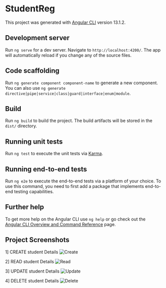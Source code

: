 # StudentReg

This project was generated with [Angular CLI](https://github.com/angular/angular-cli) version 13.1.2.

## Development server

Run `ng serve` for a dev server. Navigate to `http://localhost:4200/`. The app will automatically reload if you change any of the source files.

## Code scaffolding

Run `ng generate component component-name` to generate a new component. You can also use `ng generate directive|pipe|service|class|guard|interface|enum|module`.

## Build

Run `ng build` to build the project. The build artifacts will be stored in the `dist/` directory.

## Running unit tests

Run `ng test` to execute the unit tests via [Karma](https://karma-runner.github.io).

## Running end-to-end tests

Run `ng e2e` to execute the end-to-end tests via a platform of your choice. To use this command, you need to first add a package that implements end-to-end testing capabilities.

## Further help

To get more help on the Angular CLI use `ng help` or go check out the [Angular CLI Overview and Command Reference](https://angular.io/cli) page.


## Project Screenshots

1] CREATE student Details
![Create](https://user-images.githubusercontent.com/64656198/217626527-ff466e26-6b92-4181-b88f-85990c49d4ab.png)

2] READ student Details
![Read](https://user-images.githubusercontent.com/64656198/217628391-fc0fc917-e982-4ac2-b87b-a3f209621bf4.png)

3] UPDATE student Details
![Update](https://user-images.githubusercontent.com/64656198/217628978-167c235a-458b-4709-a662-b9b2b2c18489.png)

4] DELETE student Details
![Delete](https://user-images.githubusercontent.com/64656198/217629230-cd92f993-288d-4c30-be3e-a8bf320b853f.png)
